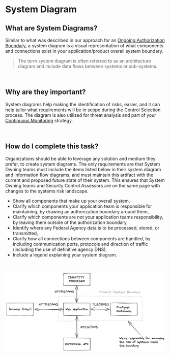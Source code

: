 # System Diagram

## What are System Diagrams?
Similar to what was described in our approach for an [Ongoing Authorization Boundary](approach.md#ongoing-authorization-boundary), a system diagram is a visual representation of what components and connections exist in your application/product overall system boundary.

> The term system diagram is often referred to as an architecture diagram and include data flows between systems or sub-systems. 

<br/>

## Why are they important?
System diagrams help making the identification of risks, easier, and it can help tailor what requirements will be in scope during the Control Selection process. The diagram is also utilized for threat analysis and part of your [Continuous Monitoring](monitoring.md) strategy. 

<br/>

## How do I complete this task?
Organizations should be able to leverage any solution and medium they prefer, to create system diagrams. The only requirements are that System Owning teams must include the items listed below in their system diagram and information flow diagrams, and must maintain this artifact with the current and proposed future state of their system. This ensures that System Owning teams and Security Control Assessors are on the same page with changes to the systems risk landscape.

- Show all components that make up your overall system,
- Clarify which components your application team is responsible for maintaining, by drawing an authorization boundary around them,
- Clarify which components are not your application teams responsibility, by leaving them outside of the authorization boundary,
- Identify where any Federal Agency data is to be processed, stored, or transmitted,
- Clarify how all connections between components are handled, by including communication ports, protocols and direction of traffic (including the use of definitive agency DNS),
- Include a legend explaining your system diagram.

<br/>

![Process!](images/systemDiagram.png "Process")
